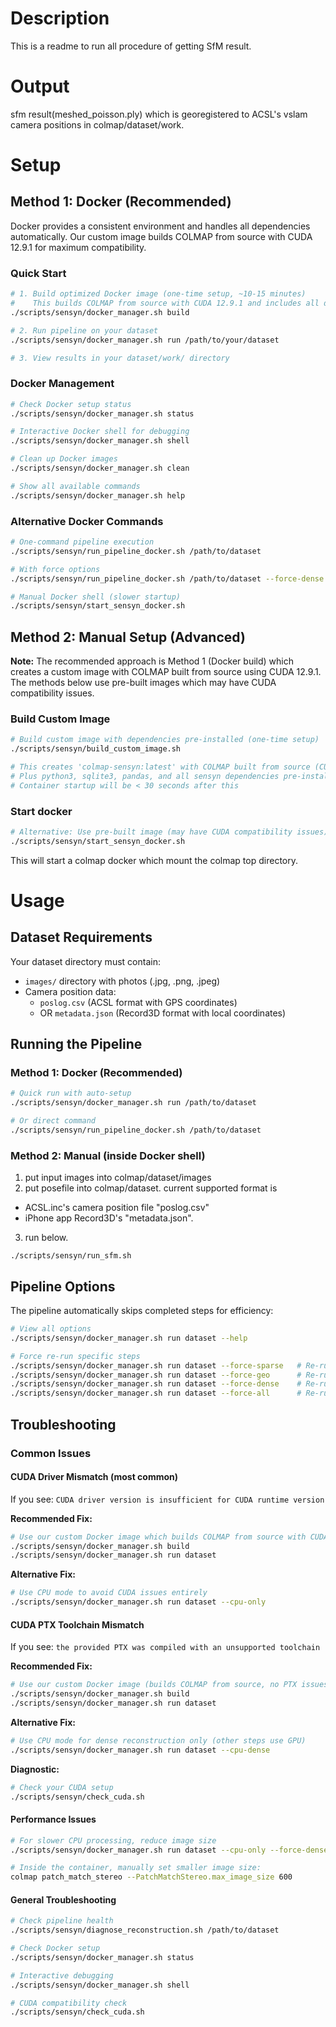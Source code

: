 # Description
This is a readme to run all procedure of getting SfM result.

# Output
sfm result(meshed_poisson.ply) which is georegistered to ACSL's vslam camera positions in colmap/dataset/work.

# Setup

## Method 1: Docker (Recommended)
Docker provides a consistent environment and handles all dependencies automatically. Our custom image builds COLMAP from source with CUDA 12.9.1 for maximum compatibility.

### Quick Start
```bash
# 1. Build optimized Docker image (one-time setup, ~10-15 minutes)
#    This builds COLMAP from source with CUDA 12.9.1 and includes all dependencies
./scripts/sensyn/docker_manager.sh build

# 2. Run pipeline on your dataset
./scripts/sensyn/docker_manager.sh run /path/to/your/dataset

# 3. View results in your dataset/work/ directory
```

### Docker Management
```bash
# Check Docker setup status
./scripts/sensyn/docker_manager.sh status

# Interactive Docker shell for debugging
./scripts/sensyn/docker_manager.sh shell

# Clean up Docker images
./scripts/sensyn/docker_manager.sh clean

# Show all available commands
./scripts/sensyn/docker_manager.sh help
```

### Alternative Docker Commands
```bash
# One-command pipeline execution
./scripts/sensyn/run_pipeline_docker.sh /path/to/dataset

# With force options
./scripts/sensyn/run_pipeline_docker.sh /path/to/dataset --force-dense

# Manual Docker shell (slower startup)
./scripts/sensyn/start_sensyn_docker.sh
```

## Method 2: Manual Setup (Advanced)

**Note:** The recommended approach is Method 1 (Docker build) which creates a custom image with COLMAP built from source using CUDA 12.9.1. The methods below use pre-built images which may have CUDA compatibility issues.

### Build Custom Image 
```bash
# Build custom image with dependencies pre-installed (one-time setup)
./scripts/sensyn/build_custom_image.sh

# This creates 'colmap-sensyn:latest' with COLMAP built from source (CUDA 12.9.1)
# Plus python3, sqlite3, pandas, and all sensyn dependencies pre-installed
# Container startup will be < 30 seconds after this
```

### Start docker
```bash
# Alternative: Use pre-built image (may have CUDA compatibility issues)
./scripts/sensyn/start_sensyn_docker.sh
```
This will start a colmap docker which mount the colmap top directory.

# Usage

## Dataset Requirements
Your dataset directory must contain:
- `images/` directory with photos (.jpg, .png, .jpeg)
- Camera position data:
  - `poslog.csv` (ACSL format with GPS coordinates)
  - OR `metadata.json` (Record3D format with local coordinates)

## Running the Pipeline

### Method 1: Docker (Recommended)
```bash
# Quick run with auto-setup
./scripts/sensyn/docker_manager.sh run /path/to/dataset

# Or direct command
./scripts/sensyn/run_pipeline_docker.sh /path/to/dataset
```

### Method 2: Manual (inside Docker shell)
1. put input images into colmap/dataset/images
2. put posefile into colmap/dataset. current supported format is
  - ACSL.inc's camera position file "poslog.csv" 
  - iPhone app Record3D's "metadata.json".
3. run below.
```
./scripts/sensyn/run_sfm.sh
```

## Pipeline Options
The pipeline automatically skips completed steps for efficiency:

```bash
# View all options
./scripts/sensyn/docker_manager.sh run dataset --help

# Force re-run specific steps
./scripts/sensyn/docker_manager.sh run dataset --force-sparse   # Re-run feature extraction and matching
./scripts/sensyn/docker_manager.sh run dataset --force-geo      # Re-run georegistration  
./scripts/sensyn/docker_manager.sh run dataset --force-dense    # Re-run dense reconstruction
./scripts/sensyn/docker_manager.sh run dataset --force-all      # Re-run everything
```

## Troubleshooting

### Common Issues

#### CUDA Driver Mismatch (most common)
If you see: `CUDA driver version is insufficient for CUDA runtime version`

**Recommended Fix:**
```bash
# Use our custom Docker image which builds COLMAP from source with CUDA 12.9.1
./scripts/sensyn/docker_manager.sh build
./scripts/sensyn/docker_manager.sh run dataset
```

**Alternative Fix:**
```bash
# Use CPU mode to avoid CUDA issues entirely
./scripts/sensyn/docker_manager.sh run dataset --cpu-only
```

#### CUDA PTX Toolchain Mismatch
If you see: `the provided PTX was compiled with an unsupported toolchain`

**Recommended Fix:**
```bash
# Use our custom Docker image (builds COLMAP from source, no PTX issues)
./scripts/sensyn/docker_manager.sh build
./scripts/sensyn/docker_manager.sh run dataset
```

**Alternative Fix:**
```bash
# Use CPU mode for dense reconstruction only (other steps use GPU)
./scripts/sensyn/docker_manager.sh run dataset --cpu-dense
```

**Diagnostic:**
```bash
# Check your CUDA setup
./scripts/sensyn/check_cuda.sh
```

#### Performance Issues
```bash
# For slower CPU processing, reduce image size
./scripts/sensyn/docker_manager.sh run dataset --cpu-only --force-dense

# Inside the container, manually set smaller image size:
colmap patch_match_stereo --PatchMatchStereo.max_image_size 600
```

#### General Troubleshooting
```bash
# Check pipeline health
./scripts/sensyn/diagnose_reconstruction.sh /path/to/dataset

# Check Docker setup
./scripts/sensyn/docker_manager.sh status

# Interactive debugging
./scripts/sensyn/docker_manager.sh shell

# CUDA compatibility check
./scripts/sensyn/check_cuda.sh
```
